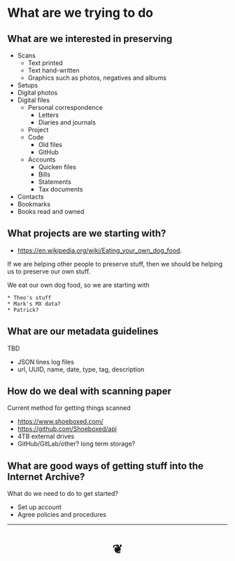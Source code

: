 # What are we trying to do



## What are we interested in preserving

* Scans
	* Text printed
	* Text hand-written
	* Graphics such as photos, negatives and albums
* Setups
* Digital photos
* Digital files
	* Personal correspondence
		* Letters
		* Diaries and journals
	* Project
	* Code
		* Old files
		* GitHub
	* Accounts
		* Quicken files
		* Bills
		* Statements
		* Tax documents
* Contacts
* Bookmarks
* Books read and owned


## What projects are we starting with?

 * https://en.wikipedia.org/wiki/Eating_your_own_dog_food.

 If we are helping other people to preserve stuff, then we should be helping us to preserve our own stuff.

We eat our own dog food, so we are starting with

	* Theo's stuff
	* Mark's MX data?
	* Patrick?


## What are our metadata guidelines

TBD

* JSON lines log files
* url, UUID, name, date, type, tag, description


## How do we deal with scanning paper

Current method for getting things scanned

* https://www.shoeboxed.com/
* https://github.com/Shoeboxed/api
* 4TB external drives
* GitHub/GitLab/other? long term storage?

## What are good ways of getting stuff into the Internet Archive?

What do we need to do to get started?

* Set up account
* Agree policies and procedures

***

# <center title="hello!" ><a href=javascript:window.scrollTo(0,0); style=text-decoration:none; > ❦ </a></center>


